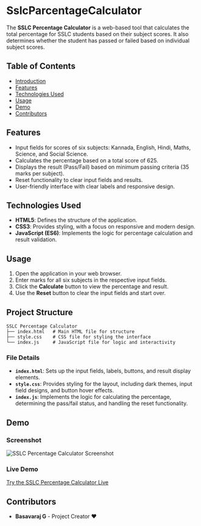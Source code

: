 # SslcParcentageCalculator
The **SSLC Percentage Calculator** is a web-based tool that calculates the total percentage for SSLC students based on their subject scores. It also determines whether the student has passed or failed based on individual subject scores.

## Table of Contents
- [Introduction](#introduction)
- [Features](#features)
- [Technologies Used](#technologies-used)
- [Usage](#usage)
- [Demo](#demo)
- [Contributors](#contributors)

## Features
- Input fields for scores of six subjects: Kannada, English, Hindi, Maths, Science, and Social Science.
- Calculates the percentage based on a total score of 625.
- Displays the result (Pass/Fail) based on minimum passing criteria (35 marks per subject).
- Reset functionality to clear input fields and results.
- User-friendly interface with clear labels and responsive design.

## Technologies Used
- **HTML5**: Defines the structure of the application.
- **CSS3**: Provides styling, with a focus on responsive and modern design.
- **JavaScript (ES6)**: Implements the logic for percentage calculation and result validation.

## Usage
1. Open the application in your web browser.
2. Enter marks for all six subjects in the respective input fields.
3. Click the **Calculate** button to view the percentage and result.
4. Use the **Reset** button to clear the input fields and start over.

## Project Structure
```
SSLC Percentage Calculator
├── index.html   # Main HTML file for structure
├── style.css    # CSS file for styling the interface
└── index.js     # JavaScript file for logic and interactivity
```

### File Details
- **`index.html`**: Sets up the input fields, labels, buttons, and result display elements.
- **`style.css`**: Provides styling for the layout, including dark themes, input field designs, and button hover effects.
- **`index.js`**: Implements the logic for calculating the percentage, determining the pass/fail status, and handling the reset functionality.

## Demo
### Screenshot
![SSLC Percentage Calculator Screenshot](demo-screenshot.png) <!-- Add a screenshot of your app here -->

### Live Demo
[Try the SSLC Percentage Calculator Live](https://basavarajg22.github.io/SslcParcentageCalculator/) <!-- Replace with your hosted link if available -->

## Contributors
- **Basavaraj G** - Project Creator ❤️
